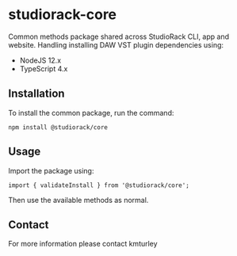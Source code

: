 # studiorack-core

Common methods package shared across StudioRack CLI, app and website. Handling installing DAW VST plugin dependencies using:

* NodeJS 12.x
* TypeScript 4.x


## Installation

To install the common package, run the command:

    npm install @studiorack/core


## Usage

Import the package using:

    import { validateInstall } from '@studiorack/core';

Then use the available methods as normal.


## Contact

For more information please contact kmturley
